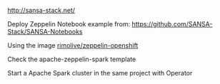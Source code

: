 http://sansa-stack.net/

Deploy Zeppelin Notebook example from: https://github.com/SANSA-Stack/SANSA-Notebooks

Using the image [rimolive/zeppelin-openshift](https://github.com/rimolive/zeppelin-openshift)

Check the apache-zeppelin-spark template

Start a Apache Spark cluster in the same project with Operator